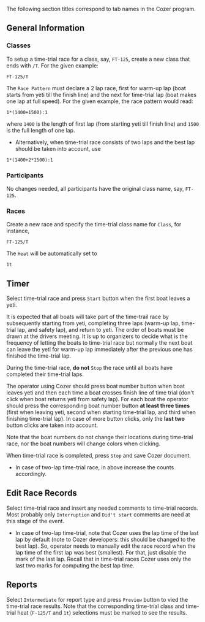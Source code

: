 The following section titles correspond to tab names in the Cozer program.

## General Information ##
### Classes ###
To setup a time-trial race for a class, say, `FT-125`, create a new class that ends with `/T`. For the given example:
```
FT-125/T
```
The `Race Pattern` must declare a 2 lap race, first for warm-up lap (boat starts from yeti till the finish line) and the next for time-trial lap (boat makes one lap at full speed).
For the given example, the race pattern would read:
```
1*(1400+1500):1
```
where `1400` is the length of first lap (from starting yeti till finish line)
and `1500` is the full length of one lap.

  * Alternatively, when time-trial race consists of two laps and the best lap should be taken into account, use
```
1*(1400+2*1500):1
```


### Participants ###
No changes needed, all participants have the original class name, say, `FT-125`.

### Races ###
Create a new race and specify the time-trial class name for `Class`, for instance,
```
FT-125/T
```
The `Heat` will be automatically set to
```
1t
```

## Timer ##
Select time-trial race and press `Start` button when the first boat leaves a yeti.

It is expected that all boats will take part of the time-trail race by subsequently starting from yeti, completing three laps (warm-up lap, time-trial lap, and safety lap), and return to yeti. The order of boats must be drawn at the drivers meeting. It is up to organizers to decide what is the frequency of letting the boats to time-trial race but normally the next boat can leave the yeti for warm-up lap immediately after the previous one has finished the time-trial lap.

During the time-trial race, **do not** `Stop` the race until all boats have completed their time-trial laps.

The operator using Cozer should press boat number button when boat leaves yeti and then each time a boat crosses finish line of time trial (don't click when boat returns yeti from safety lap). For each boat the operator should press the corresponding boat number button **at least three times** (first when leaving yeti, second when starting time-trial lap, and third when finishing time-trial lap). In case of more button clicks, only the **last two** button clicks are taken into account.

Note that the boat numbers do not change their locations during time-trial race, nor the boat numbers will change colors when clicking.

When time-trial race is completed, press `Stop` and save Cozer document.

  * In case of two-lap time-trial race, in above increase the counts accordingly.


## Edit Race Records ##

Select time-trial race and insert any needed comments to time-trial records.
Most probably only `Interruption` and `Did't start` comments are need at this stage of the event.

  * In case of two-lap time-trial, note that Cozer uses the lap time of the last lap by default (note to Cozer developers: this should be changed to the best lap). So, operator needs to manually edit the race record when the lap time of the first lap was best (smallest). For that, just disable the mark of the last lap. Recall that in time-trial races Cozer uses only the last two marks for computing the best lap time.

## Reports ##

Select `Intermediate` for report type and press `Preview` button to vied the time-trial race results. Note that the corresponding time-trial class and time-trial heat (`F-125/T` and `1t`) selections must be marked to see the results.